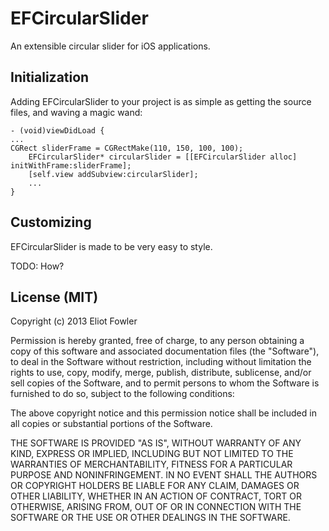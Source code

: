 EFCircularSlider
================

An extensible circular slider for iOS applications.


Initialization
--------------

Adding EFCircularSlider to your project is as simple as getting the source files, and waving a magic wand:

``` objc
- (void)viewDidLoad {
...
CGRect sliderFrame = CGRectMake(110, 150, 100, 100);
    EFCircularSlider* circularSlider = [[EFCircularSlider alloc] initWithFrame:sliderFrame];
    [self.view addSubview:circularSlider];
    ...
}
```

Customizing
-----------

EFCircularSlider is made to be very easy to style.

TODO: How?


License (MIT)
-------------

Copyright (c) 2013 Eliot Fowler

Permission is hereby granted, free of charge, to any person obtaining a copy of this software and associated documentation files (the "Software"), to deal in the Software without restriction, including without limitation the rights to use, copy, modify, merge, publish, distribute, sublicense, and/or sell copies of the Software, and to permit persons to whom the Software is furnished to do so, subject to the following conditions:

The above copyright notice and this permission notice shall be included in all copies or substantial portions of the Software.

THE SOFTWARE IS PROVIDED "AS IS", WITHOUT WARRANTY OF ANY KIND, EXPRESS OR IMPLIED, INCLUDING BUT NOT LIMITED TO THE WARRANTIES OF MERCHANTABILITY, FITNESS FOR A PARTICULAR PURPOSE AND NONINFRINGEMENT. IN NO EVENT SHALL THE AUTHORS OR COPYRIGHT HOLDERS BE LIABLE FOR ANY CLAIM, DAMAGES OR OTHER LIABILITY, WHETHER IN AN ACTION OF CONTRACT, TORT OR OTHERWISE, ARISING FROM, OUT OF OR IN CONNECTION WITH THE SOFTWARE OR THE USE OR OTHER DEALINGS IN THE SOFTWARE.